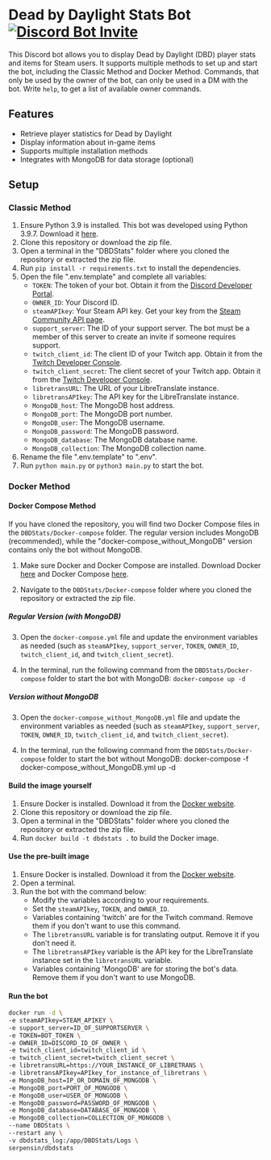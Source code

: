 # Dead by Daylight Stats Bot [![Discord Bot Invite](https://img.shields.io/badge/Invite-DBDStats-blue)](https://discord.com/api/oauth2/authorize?client_id=1030163127926542400&permissions=67423232&scope=bot%20applications.commands)

This Discord bot allows you to display Dead by Daylight (DBD) player stats and items for Steam users. It supports multiple methods to set up and start the bot, including the Classic Method and Docker Method.
Commands, that only be used by the owner of the bot, can only be used in a DM with the bot. Write `help`, to get a list of available owner commands.

## Features

- Retrieve player statistics for Dead by Daylight
- Display information about in-game items
- Supports multiple installation methods
- Integrates with MongoDB for data storage (optional)

## Setup

### Classic Method

1. Ensure Python 3.9 is installed. This bot was developed using Python 3.9.7. Download it [here](https://www.python.org/downloads/).
2. Clone this repository or download the zip file.
3. Open a terminal in the "DBDStats" folder where you cloned the repository or extracted the zip file.
4. Run `pip install -r requirements.txt` to install the dependencies.
5. Open the file ".env.template" and complete all variables:
   - `TOKEN`: The token of your bot. Obtain it from the [Discord Developer Portal](https://discord.com/developers/applications).
   - `OWNER_ID`: Your Discord ID.
   - `steamAPIkey`: Your Steam API key. Get your key from the [Steam Community API page](https://steamcommunity.com/dev/apikey).
   - `support_server`: The ID of your support server. The bot must be a member of this server to create an invite if someone requires support.
   - `twitch_client_id`: The client ID of your Twitch app. Obtain it from the [Twitch Developer Console](https://dev.twitch.tv/console/apps).
   - `twitch_client_secret`: The client secret of your Twitch app. Obtain it from the [Twitch Developer Console](https://dev.twitch.tv/console/apps).
   - `libretransURL`: The URL of your LibreTranslate instance.
   - `libretransAPIkey`: The API key for the LibreTranslate instance.
   - `MongoDB_host`: The MongoDB host address.
   - `MongoDB_port`: The MongoDB port number.
   - `MongoDB_user`: The MongoDB username.
   - `MongoDB_password`: The MongoDB password.
   - `MongoDB_database`: The MongoDB database name.
   - `MongoDB_collection`: The MongoDB collection name.
6. Rename the file ".env.template" to ".env".
7. Run `python main.py` or `python3 main.py` to start the bot.

### Docker Method

#### Docker Compose Method

If you have cloned the repository, you will find two Docker Compose files in the `DBDStats/Docker-compose` folder. The regular version includes MongoDB (recommended), while the "docker-compose_without_MongoDB" version contains only the bot without MongoDB.

1. Make sure Docker and Docker Compose are installed. Download Docker [here](https://docs.docker.com/get-docker/) and Docker Compose [here](https://docs.docker.com/compose/install/).

2. Navigate to the `DBDStats/Docker-compose` folder where you cloned the repository or extracted the zip file.

##### Regular Version (with MongoDB)

3. Open the `docker-compose.yml` file and update the environment variables as needed (such as `steamAPIkey`, `support_server`, `TOKEN`, `OWNER_ID`, `twitch_client_id`, and `twitch_client_secret`).

4. In the terminal, run the following command from the `DBDStats/Docker-compose` folder to start the bot with MongoDB:
`docker-compose up -d`

##### Version without MongoDB

3. Open the `docker-compose_without_MongoDB.yml` file and update the environment variables as needed (such as `steamAPIkey`, `support_server`, `TOKEN`, `OWNER_ID`, `twitch_client_id`, and `twitch_client_secret`).

4. In the terminal, run the following command from the `DBDStats/Docker-compose` folder to start the bot without MongoDB:
docker-compose -f docker-compose_without_MongoDB.yml up -d

#### Build the image yourself

1. Ensure Docker is installed. Download it from the [Docker website](https://docs.docker.com/get-docker/).
2. Clone this repository or download the zip file.
3. Open a terminal in the "DBDStats" folder where you cloned the repository or extracted the zip file.
4. Run `docker build -t dbdstats .` to build the Docker image.

#### Use the pre-built image

1. Ensure Docker is installed. Download it from the [Docker website](https://docs.docker.com/get-docker/).
2. Open a terminal.
3. Run the bot with the command below:
   - Modify the variables according to your requirements.
   - Set the `steamAPIkey`, `TOKEN`, and `OWNER_ID`.
   - Variables containing 'twitch' are for the Twitch command. Remove them if you don't want to use this command.
   - The `libretransURL` variable is for translating output. Remove it if you don't need it.
   - The `libretransAPIkey` variable is the API key for the LibreTranslate instance set in the `libretransURL` variable.
   - Variables containing 'MongoDB' are for storing the bot's data. Remove them if you don't want to use MongoDB.

#### Run the bot
```bash
docker run -d \
-e steamAPIkey=STEAM_APIKEY \
-e support_server=ID_OF_SUPPORTSERVER \
-e TOKEN=BOT_TOKEN \
-e OWNER_ID=DISCORD_ID_OF_OWNER \
-e twitch_client_id=twitch_client_id \
-e twitch_client_secret=twitch_client_secret \
-e libretransURL=https://YOUR_INSTANCE_OF_LIBRETRANS \
-e libretransAPIkey=APIkey_for_instance_of_libretrans \
-e MongoDB_host=IP_OR_DOMAIN_OF_MONGODB \
-e MongoDB_port=PORT_OF_MONGODB \
-e MongoDB_user=USER_OF_MONGODB \
-e MongoDB_password=PASSWORD_OF_MONGODB \
-e MongoDB_database=DATABASE_OF_MONGODB \
-e MongoDB_collection=COLLECTION_OF_MONGODB \
--name DBDStats \
--restart any \
-v dbdstats_log:/app/DBDStats/Logs \
serpensin/dbdstats
```

